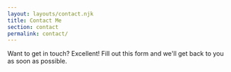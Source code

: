 ```yaml
---
layout: layouts/contact.njk
title: Contact Me
section: contact
permalink: contact/
---
```


Want to get in touch? Excellent! Fill out this form and we'll get back to you as soon as possible.